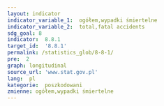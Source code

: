 ```yaml
---
layout: indicator
indicator_variable_1:  ogółem,wypadki śmiertelne
indicator_variable_2:  total,fatal accidents
sdg_goal: 8
indicator:  8.8.1
target_id:  '8.8.1'
permalink: /statistics_glob/8-8-1/
pre:  2
graph: longitudinal
source_url: 'www.stat.gov.pl'
lang:  pl
kategorie:  poszkodowani
zmienne: ogółem,wypadki śmiertelne
---
```

